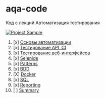 # aqa-code
Код с лекций Автоматизация тестирования

[![Project Sample](https://ci.appveyor.com/api/projects/status/x8u4mkmn3g97203a/branch/master?svg=true)](https://ci.appveyor.com/project/Tepskela/1-2testapicl/branch/master)
1. [x] [Основы автоматизации](basics/)
1. [x] [Тестирование API, CI](api-ci/)
1. [x] [Тестирование веб-интерфейсов](web/)
1. [x] [Selenide](selenide/)
1. [x] [Patterns](patterns/)
1. [x] [BDD](bdd/)
1. [X] [Docker](docker/)
1. [x] [SQL](sql/)
1. [x] [Reporting](reporting/)
1. [ ] [Summary](summary/)
